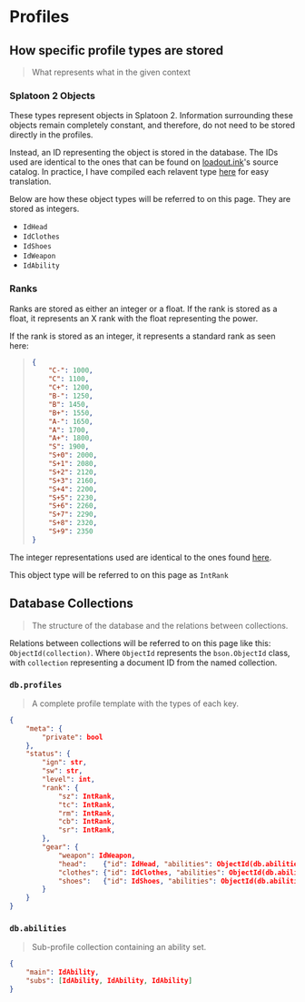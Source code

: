 # Profiles

## How specific profile types are stored
> What represents what in the given context

### Splatoon 2 Objects
These types represent objects in Splatoon 2.
Information surrounding these objects remain completely constant, and therefore, do not need to be stored directly in the profiles.

Instead, an ID representing the object is stored in the database.
The IDs used are identical to the ones that can be found on [loadout.ink](https://github.com/selicia/selicia.github.io/tree/master/en_US/data)'s source catalog.
In practice, I have compiled each relavent type [here](https://gist.github.com/LeptoFlare) for easy translation.

Below are how these object types will be referred to on this page. They are stored as integers.

- `IdHead`
- `IdClothes`
- `IdShoes`
- `IdWeapon`
- `IdAbility`

### Ranks
Ranks are stored as either an integer or a float.
If the rank is stored as a float, it represents an X rank with the float representing the power.

If the rank is stored as an integer, it represents a standard rank as seen here:
> ```json
> {
>     "C-": 1000,
>     "C": 1100,
>     "C+": 1200,
>     "B-": 1250,
>     "B": 1450,
>     "B+": 1550,
>     "A-": 1650,
>     "A": 1700,
>     "A+": 1800,
>     "S": 1900,
>     "S+0": 2000,
>     "S+1": 2080,
>     "S+2": 2120,
>     "S+3": 2160,
>     "S+4": 2200,
>     "S+5": 2230,
>     "S+6": 2260,
>     "S+7": 2290,
>     "S+8": 2320,
>     "S+9": 2350
> }
> ```

The integer representations used are identical to the ones found [here](https://oatmealdome.me/blog/an-in-depth-look-at-the-splatoon-2-ranking-system/).

This object type will be referred to on this page as `IntRank`

## Database Collections
> The structure of the database and the relations between collections.

Relations between collections will be referred to on this page like this: `ObjectId(collection)`.
Where `ObjectId` represents the `bson.ObjectId` class, with `collection` representing a document ID from the named collection.

### `db.profiles`
> A complete profile template with the types of each key.
```json
{
    "meta": {
        "private": bool
    },
    "status": {
        "ign": str,
        "sw": str,
        "level": int,
        "rank": {
            "sz": IntRank,
            "tc": IntRank,
            "rm": IntRank,
            "cb": IntRank,
            "sr": IntRank,
        },
        "gear": {
            "weapon": IdWeapon,
            "head":    {"id": IdHead, "abilities": ObjectId(db.abilities)},
            "clothes": {"id": IdClothes, "abilities": ObjectId(db.abilities)},
            "shoes":   {"id": IdShoes, "abilities": ObjectId(db.abilities)}
        }
    }
}
```

### `db.abilities`
> Sub-profile collection containing an ability set.
```json
{
    "main": IdAbility,
    "subs": [IdAbility, IdAbility, IdAbility]
}
```
